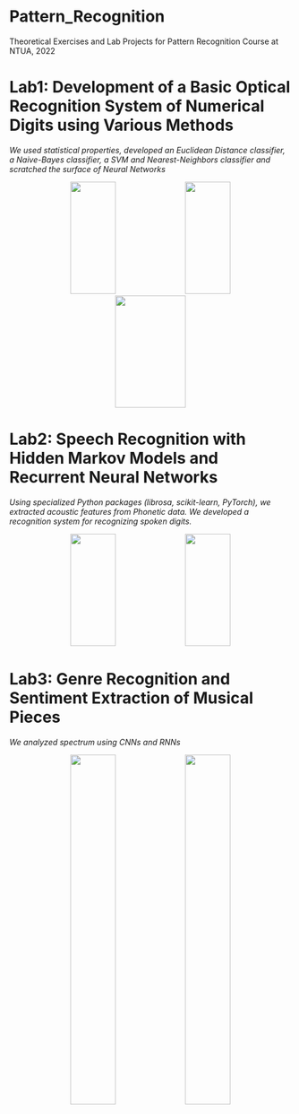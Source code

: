 # Pattern_Recognition
Theoretical Exercises and Lab Projects for Pattern Recognition Course at NTUA, 2022

# Lab1: Development of a Basic Optical Recognition System of Numerical Digits using Various Methods

*We used statistical properties, developed an Euclidean Distance classifier, a Naive-Bayes classifier, a SVM and Nearest-Neighbors classifier and scratched the surface of Neural Networks*

  <div align="center">
    <img width = "40%" height = "200" src="https://github.com/user-attachments/assets/b15b37f9-079f-4332-8737-d5773f9913af">
    <img width = "40%" height = "200" src="https://github.com/user-attachments/assets/5b486b5e-c39b-43c7-a45e-d4129a35ecf8">
  </div>

  <div align="center">
    <img width = "50%" height = "200" src="https://github.com/user-attachments/assets/9b044c47-d8f0-4f7f-ad2a-c8b71a7ea5e2">
  </div>

# Lab2: Speech Recognition with Hidden Markov Models and Recurrent Neural Networks

*Using specialized Python packages (librosa, scikit-learn, PyTorch), we extracted acoustic features from Phonetic data. We developed a recognition system for recognizing spoken digits.*

  <div align="center">
    <img width = "40%" height = "200" src="https://github.com/user-attachments/assets/3a478f56-567b-4a88-944a-e6bb9291aa92">
    <img width = "40%" height = "200" src="https://github.com/user-attachments/assets/e29d5247-2695-48d4-aa94-9af11cf6bbf6">
  </div>
  
# Lab3: Genre Recognition and Sentiment Extraction of Musical Pieces

*We analyzed spectrum using CNNs and RNNs*

  <div align="center">
    <img width = "40%" src="https://github.com/user-attachments/assets/a40e558c-a180-4455-9be9-1baeb70d32fb">
    <img width = "40%" src="https://github.com/user-attachments/assets/e2f9cab9-65fe-491d-a3df-48e1528e13a7">
  </div>


